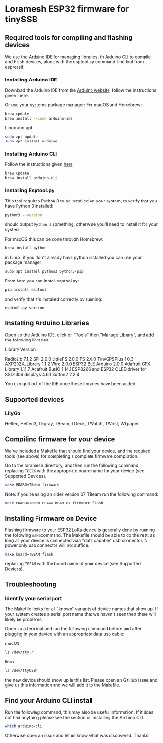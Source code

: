# Loramesh ESP32 firmware for tinySSB

## Required tools for compiling and flashing devices

We use the Arduino IDE for managing libraries, th Arduino CLI to compile and Flash devices, along with the esptool.py command-line tool from espressif.  

### Installing Arduino IDE

Download the Arduino IDE from the [Arduino website](https://www.arduino.cc/en/software), follow the instructions given there.  

Or use your systems package manager:
For macOS and Homebrew:
```bash
brew update
brew install --cask arduino-ide
```

Linux and apt
```bash
sudo apt update
sudo apt install arduino
```

### Installing Arduino CLI

Follow the instructions given [here](https://arduino.github.io/arduino-cli/0.20/installation/)

```bash
brew update
brew install arduino-cli
```

### Installing Esptool.py
This tool requires Python 3 to be installed on your system, to verify that you have Python 3 installed:
```bash
python3 --version
```

should output `Python 3` something, otherwise you'll need to install it for your system

For macOS this can be done through Homebrew:
```bash
brew install python
```

in Linux, if you don't already have python installed you can use your package manager
```bash
sudo apt install python3 python3-pip
```

From here you can install esptool.py:
```bash
pip install esptool
```
and verify that it's installed correctly by running:
```bash
esptool.py version
```

## Installing Arduino Libraries
Open up the Arduino IDE, click on "Tools" then "Manage Library", and add the following libraries:

Library                                           Version

RadioLib                                           7.1.2
SPI                                                2.0.0
LittleFS                                           2.0.0
FS                                                 2.0.0
TinyGPSPlus                                        1.0.3
AXP202X_Library                                    1.1.2
Wire                                               2.0.0
ESP32 BLE Arduino                                  2.0.0
Adafruit GFX Library                               1.11.7
Adafruit BusIO                                     1.14.1
ESP8266 and ESP32 OLED driver for SSD1306 displays 4.6.1 
Button2                                            2.2.4 

You can quit out of the IDE once these libraries have been added.

## Supported devices
### LilyGo 
Heltec, Heltec3, T5gray, TBeam, TDeck, TWatch, TWrist, WLpaper

## Compiling firmware for your device

We've included a Makefile that should find your device, and the required tools (see above) for completing a complete firmware compilation.

Go to the loramesh directory, and then run the following command, replacing `TDECK` with the appropriate board name for your device (see Supported Devices).
```bash
make BOARD=TBeam firmware
```

Note: If you're using an older version 07 TBeam run the following command:
```bash
make BOARD=TBeam FLAG=TBEAM_07 firmware flash
```

## Installing Firmware on Device
Flashing firmware to your ESP32 LoRa device is generally done by running the following `make`command.  The Makefile should be able to do the rest, as long as your device is connected viaa "data capable" usb connector.  A power only usb connector will not suffice.

```bash
make board=TBEAM flash
```

replacing `TBEAM` with the board name of your device (see Supported Devices).


## Troubleshooting
### Identify your serial port
The Makefile looks for all "known" variants of device names that show up.  If your system creates a serial port name that we haven't seen then there will likely be problems.

Open up a terminal and run the following command before and after plugging in your device with an appropriate data usb cable:

macOS
```bash
ls /dev/tty.*
```

linux
```bash
ls /dev/ttyUSB*
```

the new device should show up in this list. Please open an GitHub issue and give us this information and we will add it to the Makefile.

## Find your Arduino CLI install

Run the following command, this may also be useful information.  If it does not find anything please see the section on installing the Arduino CLI.
```bash
which arduino-cli
```

Otherwise open an issue and let us know what was discovered.  Thanks!




